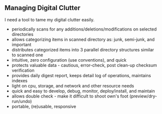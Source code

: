 Managing Digital Clutter
------------------------
I need a tool to tame my digital clutter easily.

* periodically scans for any additions/deletions/modifications on selected directories
* allows categorizing items in scanned directory as: junk, semi-junk, and important
* distributes categorized items into 3 parallel directory structures similar to scanned one
* intuitive, zero configuration (use conventions), and quick
* protects valuable data - cautious, error-check, post clean-up checksum verification
* provides daily digest report, keeps detail log of operations, maintains indexes
* light on cpu, storage, and network and other resource needs
* quick and easy to develop, debug, monitor, deploy/install, and maintain
* allows double check - make it difficult to shoot own's foot (preview/dry-run/undo)
* portable, (re)usable, responsive
